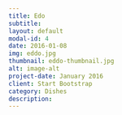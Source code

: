 ```yaml
---
title: Edo
subtitle: 
layout: default
modal-id: 4
date: 2016-01-08
img: eddo.jpg
thumbnail: eddo-thumbnail.jpg
alt: image-alt
project-date: January 2016
client: Start Bootstrap
category: Dishes
description: 
---
```

